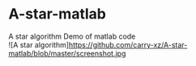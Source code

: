 # A-star-matlab
 A star algorithm Demo of matlab code   
 ![A star algorithm]https://github.com/carry-xz/A-star-matlab/blob/master/screenshot.jpg
